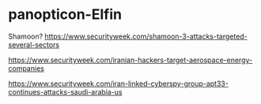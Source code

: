 # panopticon-Elfin

Shamoon?
https://www.securityweek.com/shamoon-3-attacks-targeted-several-sectors

https://www.securityweek.com/iranian-hackers-target-aerospace-energy-companies

https://www.securityweek.com/iran-linked-cyberspy-group-apt33-continues-attacks-saudi-arabia-us

